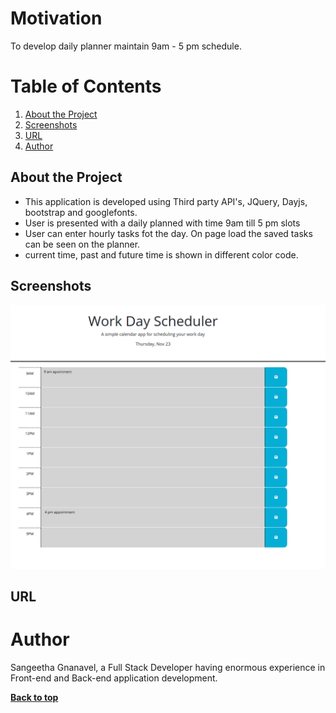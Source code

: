 # Motivation

To develop daily planner maintain 9am - 5 pm schedule.

# Table of Contents

1. [About the Project](#about-the-project)
2. [Screenshots](#screenshots)
3. [URL](#url)
4. [Author](#author)

## About the Project

- This application is developed using Third party API's, JQuery, Dayjs, bootstrap and googlefonts.
- User is presented with a daily planned with time 9am till 5 pm slots
- User can enter hourly tasks fot the day. On page load the saved tasks can be seen on the planner.
- current time, past and future time is shown in different color code.

## Screenshots

![Alt text](image.png)

## URL

# Author

Sangeetha Gnanavel, a Full Stack Developer having enormous experience in Front-end and Back-end application development.

**[Back to top](#table-of-contents)**
